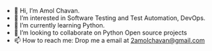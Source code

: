 - 👋 Hi, I’m Amol Chavan.
- 👀 I’m interested in Software Testing and Test Automation, DevOps.
- 🌱 I’m currently learning Python.
- 💞️ I’m looking to collaborate on Python Open source projects
- 📫 How to reach me: Drop me a email at 2amolchavan@gmail.com

<!---
4M01/4M01 is a ✨ special ✨ repository because its `README.md` (this file) appears on your GitHub profile.
You can click the Preview link to take a look at your changes.
--->
